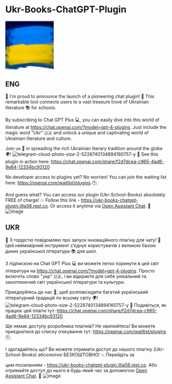 # Ukr-Books-ChatGPT-Plugin
<img src="logo.jpg" width="30%">

## ENG
🎉 I'm proud to announce the launch of a pioneering chat plugin! 🚀 This remarkable tool connects users to a vast treasure trove of Ukrainian literature 📚 for schools. 

By subscribing to Chat GPT Plus 💻, you can easily dive into this world of literature at https://chat.openai.com/?model=gpt-4-plugins. Just include the magic word "Ukr" 🇺🇦 and unlock a unique and captivating world of Ukrainian literature and culture.

Join us 💪 in spreading the rich Ukrainian literary tradition around the globe 🌍!
![telegram-cloud-photo-size-2-5228740134894160757-y](https://github.com/Illia-the-coder/Ukr-Books-ChatGPT-Plugin/assets/101904816/2fdd6c97-fb8f-4cd0-80ad-ef0ea3624020)
🔗 See this plugin in action here: https://chat.openai.com/share/f2d7dcea-c965-4ad6-9e84-12334bc93120

No developer access to plugins yet? No worries! You can join the waiting list here: https://openai.com/waitlist/plugins 🕐.

And guess what? You can access our plugin (Ukr-School-Books) absolutely FREE of charge! 💥 Follow this link - https://ukr-books-chatgpt-plugin.illia56.repl.co. Or access it anytime via [Open Assistant Chat](https://open-assistant.io/chat). 📲
![image](https://github.com/Illia-the-coder/Ukr-Books-ChatGPT-Plugin/assets/101904816/80c13592-3fae-4d06-8bde-4624b2d7a30e)

## UKR
🎉 З гордістю повідомляю про запуск інноваційного плагіну для чату! 🚀 Цей неймовірний інструмент з'єднує користувачів з великою базою даних української літератури 📚 для шкіл.

З підпискою на Chat GPT Plus 💻 ви можете легко поринути в цей світ літератури на https://chat.openai.com/?model=gpt-4-plugins. Просто включіть слово "укр" 🇺🇦, і ви відкриєте для себе унікальний та захоплюючий світ української літератури та культури.

Приєднуйтесь до нас 💪, щоб розповсюдити багатий український літературний традицій по всьому світу 🌍!
![telegram-cloud-photo-size-2-5228740134894160757-y](https://github.com/Illia-the-coder/Ukr-Books-ChatGPT-Plugin/assets/101904816/2fdd6c97-fb8f-4cd0-80ad-ef0ea3624020)
🔗 Подивіться, як працює цей плагін тут: https://chat.openai.com/share/f2d7dcea-c965-4ad6-9e84-12334bc93120

Ще немає доступу розробника плагінів? Не хвилюйтесь! Ви можете приєднатися до списку очікування тут: https://openai.com/waitlist/plugins 🕐.

І здогадайтесь що? Ви можете отримати доступ до нашого плагіну (Ukr-School-Books) абсолютно БЕЗКОШТОВНО! 💥 Перейдіть за

 цим посиланням - https://ukr-books-chatgpt-plugin.illia56.repl.co. Або отримайте доступ до нього в будь-який час за допомогою [Open Assistant Chat](https://open-assistant.io/chat). 📲
![image](https://github.com/Illia-the-coder/Ukr-Books-ChatGPT-Plugin/assets/101904816/80c13592-3fae-4d06-8bde-4624b2d7a30e)




